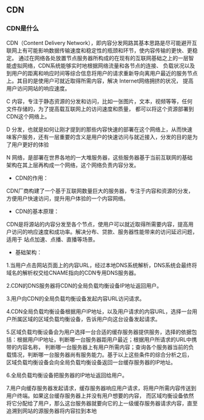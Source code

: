 ## CDN

### CDN是什么

CDN（Content Delivery Network），即内容分发网路其基本思路是尽可能避开互联网上有可能影响数据传输速度和稳定性的瓶颈和环节，使内容传输的更快、更稳定。
通过在网络各处放置节点服务器所构成的在现有的互联网基础之上的一层智能虚拟网络，CDN系统能够实时地根据网络流量和各节点的连接、
负载状况以及到用户的距离和响应时间等综合信息将用户的请求重新导向离用户最近的服务节点上。其目的是使用户可就近取得所需内容，解决 Internet网络拥挤的状况，
提高用户访问网站的响应速度。

C 内容，专注于静态资源的分发和访问，比如一张图片，文本，视频等等，任何文件存储的，为了提高载互联网上的访问速度和质量，
都可以将这个资源部署到CDN这个网络上。

D 分发，也就是如何让刚才提到的那些内容快速的部署在这个网络上，从而快速味客户服务，还有一层重要的含义是用户的快速访问与就近接入，分发的目的是为了用户更好的体验

N 网络，是部署在世界各地的一大堆服务器，这些服务器基于当前互联网的基础架构在其上层再构成一个网络，这个网络负责内容分发。

- CDN的作用：

CDN厂商构建了一个基于互联网数量巨大的服务器，专注于内容和资源的分发，方便用户快速访问，提升用户体验的一个内容网络。

- CDN的基本原理：

CDN是将源站的内容分发至各个节点，使用户可以就近取得所需要内容，提高用户访问的响应速度和成功率。解决分布、贷款、服务器性能带来的访问延迟问题，适用于
站点加速、点播、直播等场景。

- 基础架构：

1.当用户点击网站页面上的内容URL，经过本地DNS系统解析，DNS系统会最终将域名的解析权交给CNAME指向的CDN专用DNS服务器。

2.CDN的DNS服务器将CDN的全局负载均衡设备IP地址返回用户。

3.用户向CDN的全局负载均衡设备发起内容URL访问请求。

4.CDN全局负载均衡设备根据用户IP地址，以及用户请求的内容URL，选择一台用户所属区域的区域负载均衡设备，告诉用户向这台设备发起请求。

5.区域负载均衡设备会为用户选择一台合适的缓存服务器提供服务，选择的依据包括：根据用户IP地址，判断哪一台服务器距用户最近；根据用户所请求的URL中携带的内容名称，
判断哪一台服务器上有用户所需内容；查询各个服务器当前的负载情况，判断哪一台服务器尚有服务能力。基于以上这些条件的综合分析之后，
区域负载均衡设备会向全局负载均衡设备返回一台缓存服务器的IP地址。

6.全局负载均衡设备把服务器的IP地址返回给用户。

7.用户向缓存服务器发起请求，缓存服务器响应用户请求，将用户所需内容传送到用户终端。如果这台缓存服务器上并没有用户想要的内容，
而区域均衡设备依然将它分配给了用户，那么这台服务器就要向它的上一级缓存服务器请求内容，直至追溯到网站的源服务器将内容拉到本地